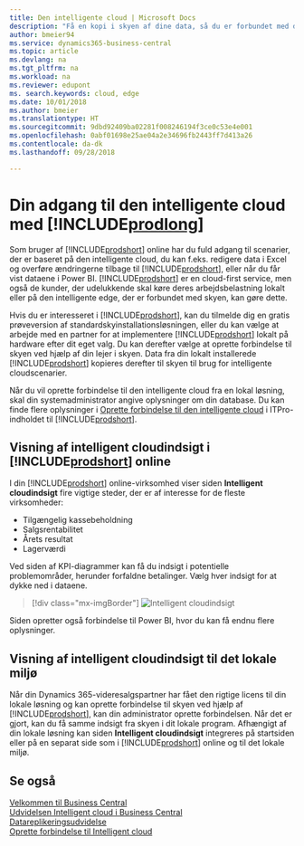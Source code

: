 ```yaml
---
title: Den intelligente cloud | Microsoft Docs
description: "Få en kopi i skyen af dine data, så du er forbundet med den intelligente cloud."
author: bmeier94
ms.service: dynamics365-business-central
ms.topic: article
ms.devlang: na
ms.tgt_pltfrm: na
ms.workload: na
ms.reviewer: edupont
ms. search.keywords: cloud, edge
ms.date: 10/01/2018
ms.author: bmeier
ms.translationtype: HT
ms.sourcegitcommit: 9dbd92409ba02281f008246194f3ce0c53e4e001
ms.openlocfilehash: 0abf01698e25ae04a2e34696fb2443ff7d413a26
ms.contentlocale: da-dk
ms.lasthandoff: 09/28/2018

---
```


# <a name="your-access-to-the-intelligent-cloud-with-includeprodlongincludesprodlongmd"></a>Din adgang til den intelligente cloud med [!INCLUDE[prodlong](includes/prodlong.md)]

Som bruger af [!INCLUDE[prodshort](includes/prodshort.md)] online har du fuld adgang til scenarier, der er baseret på den intelligente cloud, du kan f.eks. redigere data i Excel og overføre ændringerne tilbage til [!INCLUDE[prodshort](includes/prodshort.md)], eller når du får vist dataene i Power BI. [!INCLUDE[prodshort](includes/prodshort.md)] er en cloud-first service, men også de kunder, der udelukkende skal køre deres arbejdsbelastning lokalt eller på den intelligente edge, der er forbundet med skyen, kan gøre dette.  

Hvis du er interesseret i [!INCLUDE[prodshort](includes/prodshort.md)], kan du tilmelde dig en gratis prøveversion af standardskyinstallationsløsningen, eller du kan vælge at arbejde med en partner for at implementere [!INCLUDE[prodshort](includes/prodshort.md)] lokalt på hardware efter dit eget valg. Du kan derefter vælge at oprette forbindelse til skyen ved hjælp af din lejer i skyen. Data fra din lokalt installerede [!INCLUDE[prodshort](includes/prodshort.md)] kopieres derefter til skyen til brug for intelligente cloudscenarier.  

Når du vil oprette forbindelse til den intelligente cloud fra en lokal løsning, skal din systemadministrator angive oplysninger om din database. Du kan finde flere oplysninger i [Oprette forbindelse til den intelligente cloud](/dynamics365/business-central/dev-itpro/administration/about-intelligent-edge) i ITPro-indholdet til [!INCLUDE[prodshort](includes/prodshort.md)].  

## <a name="viewing-intelligent-cloud-insights-in-includeprodshortincludesprodshortmd-online"></a>Visning af intelligent cloudindsigt i [!INCLUDE[prodshort](includes/prodshort.md)] online

I din [!INCLUDE[prodshort](includes/prodshort.md)] online-virksomhed viser siden **Intelligent cloudindsigt** fire vigtige steder, der er af interesse for de fleste virksomheder:

- Tilgængelig kassebeholdning
- Salgsrentabilitet
- Årets resultat
- Lagerværdi

Ved siden af KPI-diagrammer kan få du indsigt i potentielle problemområder, herunder forfaldne betalinger. Vælg hver indsigt for at dykke ned i dataene.  

> [!div class="mx-imgBorder"]
> ![Intelligent cloudindsigt](media/across-intelligent-cloud/intelligentcloudinsights.png " viser siden Intelligent cloudindsigt i Business Central")

Siden opretter også forbindelse til Power BI, hvor du kan få endnu flere oplysninger.

## <a name="viewing-intelligent-cloud-insights-on-premises"></a>Visning af intelligent cloudindsigt til det lokale miljø

Når din Dynamics 365-videresalgspartner har fået den rigtige licens til din lokale løsning og kan oprette forbindelse til skyen ved hjælp af [!INCLUDE[prodshort](includes/prodshort.md)], kan din administrator oprette forbindelsen. Når det er gjort, kan du få samme indsigt fra skyen i dit lokale program. Afhængigt af din lokale løsning kan siden **Intelligent cloudindsigt** integreres på startsiden eller på en separat side som i [!INCLUDE[prodshort](includes/prodshort.md)] online og til det lokale miljø.  

## <a name="see-also"></a>Se også

[Velkommen til Business Central](index.md)  
[Udvidelsen Intelligent cloud i Business Central](ui-extensions-intelligent-cloud.md)  
[Datareplikeringsudvidelse](ui-extensions-data-replication.md)  
[Oprette forbindelse til Intelligent cloud](/dynamics365/business-central/dev-itpro/administration/about-intelligent-edge)  

